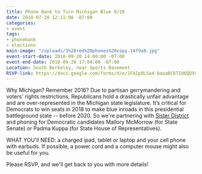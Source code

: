 ```yaml
---
title: Phone Bank to Turn Michigan Blue 9/20
date: 2018-07-28 12:11:00 -07:00
categories:
- event
tags:
- phonebank
- elections
main-image: "/uploads/3%20red%20phones%20copy-14f9a0.jpg"
event-start-date: 2018-09-20 14:00:00 -07:00
event-end-date: 2018-09-20 17:00:00 -07:00
Location: South Berkeley, near Sports Basement
RSVP-link: https://docs.google.com/forms/d/e/1FAIpQLSe4-baoaBC6TId6QDXv6qZ9V-FpADclKbJvLLGfNWDjXlNUaQ/viewform
---
```


Why Michigan? Remember 2016? Due to partisan gerrymandering and voters' rights restrictions, Republicans hold a drastically unfair advantage and are over-represented in the Michigan state legislature. It’s critical for Democrats to win seats in 2018 to make blue inroads in this presidential battleground state -- before 2020. So we're partnering with [Sister District](https://www.sisterdistrict.com/teams/california/ca13) and phoning for Democratic candidates Mallory McMorrow (for State Senate) or Padma Kuppa (for State House of Representatives).

WHAT YOU'll NEED: a charged ipad, tablet or laptop and your cell phone with earbuds.  If possible, a power cord and a computer mouse might also be useful for you.

Please RSVP, and we'll get back to you with more details!